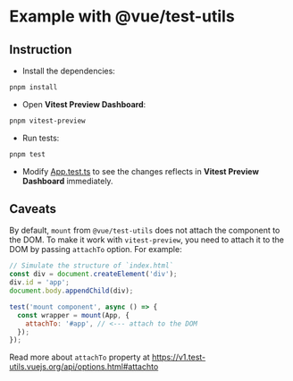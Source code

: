 # Example with @vue/test-utils

## Instruction

- Install the dependencies:

```bash
pnpm install
```

- Open **Vitest Preview Dashboard**:

```bash
pnpm vitest-preview
```

- Run tests:

```bash
pnpm test
```

- Modify [App.test.ts](./App.test.ts) to see the changes reflects in **Vitest Preview Dashboard** immediately.

## Caveats

By default, `mount` from `@vue/test-utils` does not attach the component to the DOM. To make it work with `vitest-preview`, you need to attach it to the DOM by passing `attachTo` option. For example:

```js
// Simulate the structure of `index.html`
const div = document.createElement('div');
div.id = 'app';
document.body.appendChild(div);

test('mount component', async () => {
  const wrapper = mount(App, {
    attachTo: '#app', // <--- attach to the DOM
  });
});
```

Read more about `attachTo` property at <https://v1.test-utils.vuejs.org/api/options.html#attachto>
